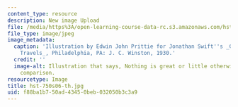 ```yaml
---
content_type: resource
description: New image Upload
file: /media/https%3A/open-learning-course-data-rc.s3.amazonaws.com/hst-750-modeling-issues-in-speech-and-hearing-spring-2006/f88ba1b750ad43450beb032050b3c3a9_hst-750s06-th.jpg
file_type: image/jpeg
image_metadata:
  caption: 'Illustration by Edwin John Prittie for Jonathan Swift''s _Gulliver''s
    Travels_, Philadelphia, PA: J. C. Winston, 1930.'
  credit: ''
  image-alt: Illustration that says, Nothing is great or little otherwise than by
    comparison.
resourcetype: Image
title: hst-750s06-th.jpg
uid: f88ba1b7-50ad-4345-0beb-032050b3c3a9
---
```

